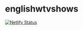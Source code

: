 # englishwtvshows

[![Netlify Status](https://api.netlify.com/api/v1/badges/b3e782be-fba6-4b15-8731-cc23cabfa712/deploy-status)](https://app.netlify.com/sites/englishwithtvshows/deploys)
